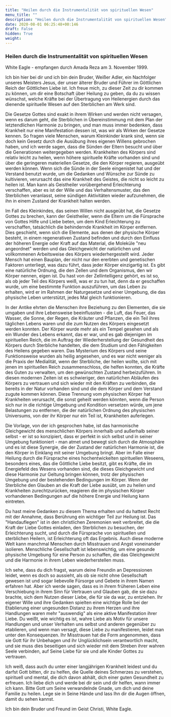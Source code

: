 ```yaml
---
title: "Heilen durch die Instrumentalität von spirituellen Wesen"
menu_title: ""
description: "Heilen durch die Instrumentalität von spirituellen Wesen"
date: 2020-08-01 06:25:48+00:146
draft: False
hidden: True
weight:
---
```

### Heilen durch die Instrumentalität von spirituellen Wesen

White Eagle - empfangen durch Amada Reza am 3. November 1999.

Ich bin hier bei dir und ich bin dein Bruder, Weißer Adler, ein Nachfolger unseres Meisters Jesus, der unser älterer Bruder und Führer im Göttlichen Reich der Göttlichen Liebe ist. Ich freue mich, zu dieser Zeit zu dir kommen zu können, um dir eine Botschaft über Heilung zu geben, da du zu wissen wünschst, welche Kräfte bei der Übertragung von Heilenergien durch das dienende spirituelle Wesen auf den Sterblichen am Werk sind.

Die Gesetze Gottes sind exakt in ihrem Wirken und werden nicht versagen, wenn es darum geht, die Sterblichen in Übereinstimmung mit dem Plan der letztendlichen Harmonie zu bringen, und man muss immer bedenken, dass Krankheit nur eine Manifestation dessen ist, was wir als Wirken der Gesetze kennen. So fragen viele Menschen, warum Kleinkinder krank sind, wenn sie doch kein Gesetz durch die Ausübung ihres eigenen Willens gebrochen haben, und ich werde sagen, dass die Sünden der Eltern besucht und über die Generationen weitergegeben werden. Krankheiten des Körpers sind relativ leicht zu heilen, wenn höhere spirituelle Kräfte vorhanden sind und über die geringeren materiellen Gesetze, die den Körper regieren, ausgeübt werden können. Wenn sich die Sünde in der Seele eingenistet hat und der Verstand benutzt wurde, um die Gedanken und Wünsche zur Sünde zu kultivieren, verursacht das eine Krankheit des Geistes, die nicht so leicht zu heilen ist. Man kann als Geistheiler vorübergehend Erleichterung verschaffen, aber es ist der Wille und das Verhaltensmuster, das den Sterblichen veranlasst, seine sündigen Aktivitäten wieder aufzunehmen, die ihn in einem Zustand der Krankheit halten werden.

Im Fall des Kleinkindes, das seinen Willen nicht ausgeübt hat, die Gesetze Gottes zu brechen, kann der Geistheiler, wenn die Eltern um die Fürsprache von Gottes Hilfe und Liebe beten, um dem Kind Erleichterung zu verschaffen, tatsächlich die behindernde Krankheit im Körper entfernen. Dies geschieht, wenn sich die Elemente, aus denen der physische Körper besteht, in einem regenerativen Zustand befinden und durch den Einfluss der höheren Energie oder Kraft auf das Material, die Moleküle "neu angeordnet" werden und das Gleichgewicht der natürlichen und vollkommenen Arbeitsweise des Körpers wiederhergestellt wird. Jeder Mensch hat einen Bauplan, der nicht nur den ererbten und genetischen Faktoren unterliegt, was dazu führt, dass jeder Körper einzigartig ist. Es gibt eine natürliche Ordnung, die den Zellen und dem Organismus, den wir Körper nennen, eigen ist. Du hast von der Zellintelligenz gehört, es ist so, als ob jeder Teil des Körpers weiß, was er zu tun hat, denn da er geschaffen wurde, um eine bestimmte Funktion auszuführen, um das Leben zu erhalten, wird er im Rahmen der Naturgesetze und einer Umgebung, die das physische Leben unterstützt, jedes Mal gleich funktionieren.

In der Antike ehrten die Menschen ihre Beziehung zu den Elementen, die sie umgaben und ihre Lebensweise beeinflussten - die Luft, das Feuer, das Wasser, die Sonne, der Regen, die Kräuter und Pflanzen, die ein Teil ihres täglichen Lebens waren und die zum Nutzen des Körpers eingesetzt werden konnten. Der Körper wurde mehr als ein Tempel gesehen und als ein Wunder des Lebens erkannt, das er war, und es gab diejenigen im spirituellen Reich, die im Auftrag der Wiederherstellung der Gesundheit des Körpers durch Sterbliche handelten, die dem Studium und den Fähigkeiten des Heilens gegeben waren. Das Mysterium des Körpers und seine Funktionsweise wurden als heilig angesehen, und es war nicht weniger als die Praxis der Medialität, wenn der Sterbliche, der heilen wollte, sich mit jenen im spirituellen Reich zusammenschloss, die helfen konnten, die Kräfte des Guten zu verwalten, um den gewünschten Zustand herbeizuführen. In diesen modernen Zeiten ist es schwieriger, den natürlichen Abläufen des Körpers zu vertrauen und sich wieder mit den Kräften zu verbinden, die bereits in der Natur vorhanden sind und die dem Körper und dem Verstand zugute kommen können. Diese Trennung vom physischen Körper hat Krankheiten verursacht, die sonst geheilt werden könnten, wenn die Person sich nur in die richtige Umgebung und Kondition versetzen würde, um jene Belastungen zu entfernen, die der natürlichen Ordnung des physischen Universums, von der ihr Körper nur ein Teil ist, Krankheiten auferlegen.

Die Vorlage, von der ich gesprochen habe, ist das harmonische Gleichgewicht des menschlichen Körpers innerhalb und außerhalb seiner selbst - er ist so konzipiert, dass er perfekt in sich selbst und in seiner Umgebung funktioniert - man atmet und bewegt sich durch die Atmosphäre und es ist diese Synergie, die der Zustand der natürlichen Harmonie ist, die den Körper in Einklang mit seiner Umgebung bringt. Aber im Falle einer Heilung durch die Fürsprache eines hochentwickelten spirituellen Weseens, besonders eines, das die Göttliche Liebe besitzt, gibt es Kräfte, die im Energiefeld des Wesens vorhanden sind, die dieses Gleichgewicht und diese Harmonie zur Geltung bringen können, trotz der physischen Umgebung und der bestehenden Bedingungen im Körper. Wenn der Sterbliche den Glauben an die Kraft der Liebe ausübt, um zu heilen und Krankheiten zurechtzurücken, reagieren die im physischen Körper vorhandenen Bedingungen auf die höhere Energie und Heilung kann eintreten.

Du hast meine Gedanken zu diesem Thema erhalten und du hattest Recht mit der Annahme, dass Berührung ein wichtiger Teil zur Heilung ist. Das "Handauflegen" ist in den christlichen Zeremonien weit verbreitet, die die Kraft der Liebe Gottes einladen, den Sterblichen zu besuchen, der Erleichterung sucht, und durch die Fürsprache von spirituellen und sterblichen Heilern, ist Erleichterung oft das Ergebnis. Auch diese moderne Welt kann manchmal Menschen durch Misstrauen und Angst voneinander isolieren. Menschliche Gesellschaft ist lebenswichtig, um eine gesunde physische Umgebung für eine Person zu schaffen, die das Gleichgewicht und die Harmonie in ihrem Leben wiederherstellen muss.

Ich sehe, dass du dich fragst, warum deine Freundin an Depressionen leidet, wenn es doch so aussieht, als ob sie nicht ohne Gesellschaft gewesen ist und sogar liebevolle Fürsorge und Gebete in ihrem Namen erfahren hat. Aber ich werde sagen, dass es in ihrem früheren Leben eine Verschiebung in ihrem Sinn für Vertrauen und Glauben gab, die sie dazu brachte, sich dem Nutzen dieser Liebe, die für sie da war, zu entziehen. Ihr eigener Wille und ihre Gedanken spielten eine wichtige Rolle bei der Etablierung einer ungesunden Distanz zu ihrem Herzen und ihre Handlungen waren mehr "auswendig" als eine aktive Manifestation ihrer Liebe. Du weißt, wie wichtig es ist, wahre Liebe als Motiv für unsere Handlungen und unser Verhalten uns selbst und anderen gegenüber zu etablieren, und wenn man versagt, diese Liebe zu manifestieren, leidet man unter den Konsequenzen. Ihr Misstrauen hat die Form angenommen, dass sie Gott für ihr Unbehagen und ihr Unglücklichsein verantwortlich macht, und sie muss dies beseitigen und sich wieder mit dem Streben ihrer wahren Seele verbinden, auf Seine Liebe für sie und alle Kinder Gottes zu vertrauen.

Ich weiß, dass auch du unter einer langjährigen Krankheit leidest und du darfst Gott bitten, dir zu helfen, die Quelle deines Schmerzes zu verstehen, spirituell und mental, die dich davon abhält, dich einer guten Gesundheit zu erfreuen. Ich liebe dich und werde bei dir sein und dir helfen, wann immer ich kann. Bitte Gott um Seine verwandelnde Gnade, um dich und deine Familie zu heilen. Lege sie in Seine Hände und lass Ihn dir die Augen öffnen, damit du sehen kannst.

Ich bin dein Bruder und Freund im Geist Christi, White Eagle.
